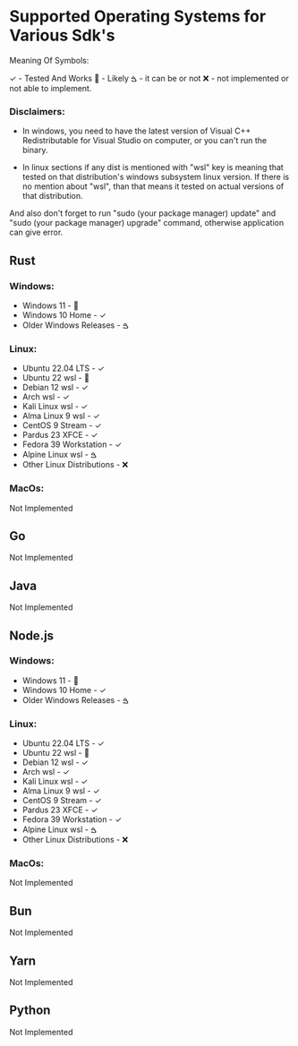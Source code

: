 # Supported Operating Systems for Various Sdk's

Meaning Of Symbols:

&#10003; - Tested And Works
&#129300; - Likely
&#2049; - it can be or not
&#10060; - not implemented or not able to implement.

### Disclaimers: 

* In windows, you need to have the latest version of Visual C++ Redistributable for Visual Studio on computer, or you can't run the binary.

* In linux sections if any dist is mentioned with "wsl" key is meaning that tested on that distribution's windows subsystem linux version. If there is no mention about "wsl", than that means it tested on actual versions of that distribution.

And also don't forget to run "sudo (your package manager) update" and "sudo (your package manager) upgrade" command, otherwise application can give error.

## Rust

### Windows:

* Windows 11 - &#129300;
* Windows 10 Home - &#10003;
* Older Windows Releases - &#2049;

### Linux:

* Ubuntu 22.04 LTS - &#10003;
* Ubuntu 22 wsl - &#129300;
* Debian 12 wsl - &#10003;
* Arch wsl - &#10003;
* Kali Linux wsl - &#10003;
* Alma Linux 9 wsl - &#10003;
* CentOS 9 Stream - &#10003;
* Pardus 23 XFCE - &#10003;
* Fedora 39 Workstation - &#10003;
* Alpine Linux wsl - &#2049;
* Other Linux Distributions - &#10060;

### MacOs:

Not Implemented

## Go

Not Implemented

## Java

Not Implemented

## Node.js

### Windows:

* Windows 11 - &#129300;
* Windows 10 Home - &#10003;
* Older Windows Releases - &#2049;

### Linux:

* Ubuntu 22.04 LTS - &#10003;
* Ubuntu 22 wsl - &#129300;
* Debian 12 wsl - &#10003;
* Arch wsl - &#10003;
* Kali Linux wsl - &#10003;
* Alma Linux 9 wsl - &#10003;
* CentOS 9 Stream - &#10003;
* Pardus 23 XFCE - &#10003;
* Fedora 39 Workstation - &#10003;
* Alpine Linux wsl - &#2049;
* Other Linux Distributions - &#10060;

### MacOs:

Not Implemented

## Bun

Not Implemented

## Yarn

Not Implemented

## Python

Not Implemented